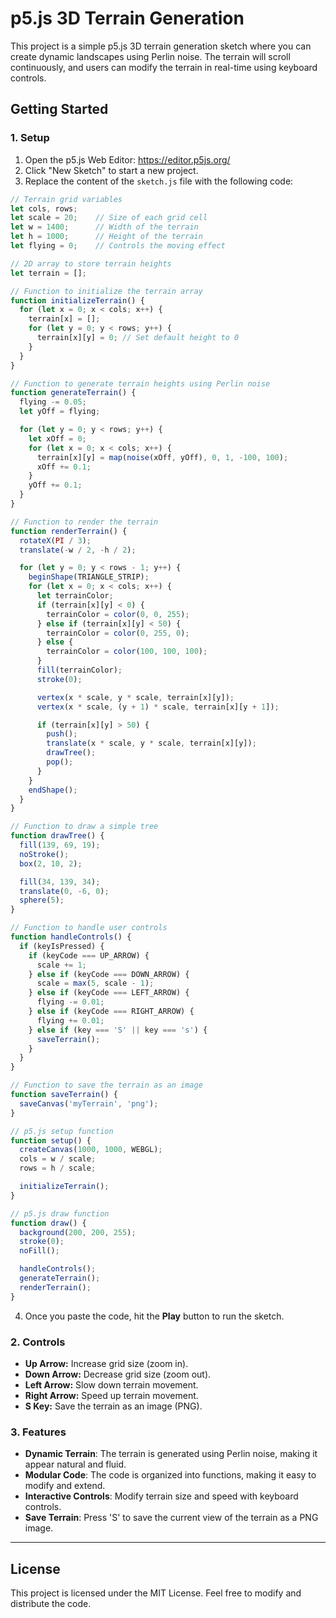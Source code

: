 
# p5.js 3D Terrain Generation

This project is a simple p5.js 3D terrain generation sketch where you can create dynamic landscapes using Perlin noise. The terrain will scroll continuously, and users can modify the terrain in real-time using keyboard controls.

## Getting Started

### 1. Setup

1. Open the p5.js Web Editor: https://editor.p5js.org/
2. Click "New Sketch" to start a new project.
3. Replace the content of the `sketch.js` file with the following code:

```javascript
// Terrain grid variables
let cols, rows;
let scale = 20;    // Size of each grid cell
let w = 1400;      // Width of the terrain
let h = 1000;      // Height of the terrain
let flying = 0;    // Controls the moving effect

// 2D array to store terrain heights
let terrain = [];

// Function to initialize the terrain array
function initializeTerrain() {
  for (let x = 0; x < cols; x++) {
    terrain[x] = [];
    for (let y = 0; y < rows; y++) {
      terrain[x][y] = 0; // Set default height to 0
    }
  }
}

// Function to generate terrain heights using Perlin noise
function generateTerrain() {
  flying -= 0.05;
  let yOff = flying;

  for (let y = 0; y < rows; y++) {
    let xOff = 0;
    for (let x = 0; x < cols; x++) {
      terrain[x][y] = map(noise(xOff, yOff), 0, 1, -100, 100);
      xOff += 0.1;
    }
    yOff += 0.1;
  }
}

// Function to render the terrain
function renderTerrain() {
  rotateX(PI / 3);
  translate(-w / 2, -h / 2);

  for (let y = 0; y < rows - 1; y++) {
    beginShape(TRIANGLE_STRIP);
    for (let x = 0; x < cols; x++) {
      let terrainColor;
      if (terrain[x][y] < 0) {
        terrainColor = color(0, 0, 255);
      } else if (terrain[x][y] < 50) {
        terrainColor = color(0, 255, 0);
      } else {
        terrainColor = color(100, 100, 100);
      }
      fill(terrainColor);
      stroke(0);

      vertex(x * scale, y * scale, terrain[x][y]);
      vertex(x * scale, (y + 1) * scale, terrain[x][y + 1]);

      if (terrain[x][y] > 50) {
        push();
        translate(x * scale, y * scale, terrain[x][y]);
        drawTree();
        pop();
      }
    }
    endShape();
  }
}

// Function to draw a simple tree
function drawTree() {
  fill(139, 69, 19);
  noStroke();
  box(2, 10, 2);

  fill(34, 139, 34);
  translate(0, -6, 0);
  sphere(5);
}

// Function to handle user controls
function handleControls() {
  if (keyIsPressed) {
    if (keyCode === UP_ARROW) {
      scale += 1;
    } else if (keyCode === DOWN_ARROW) {
      scale = max(5, scale - 1);
    } else if (keyCode === LEFT_ARROW) {
      flying -= 0.01;
    } else if (keyCode === RIGHT_ARROW) {
      flying += 0.01;
    } else if (key === 'S' || key === 's') {
      saveTerrain();
    }
  }
}

// Function to save the terrain as an image
function saveTerrain() {
  saveCanvas('myTerrain', 'png');
}

// p5.js setup function
function setup() {
  createCanvas(1000, 1000, WEBGL);
  cols = w / scale;
  rows = h / scale;

  initializeTerrain();
}

// p5.js draw function
function draw() {
  background(200, 200, 255);
  stroke(0);
  noFill();

  handleControls();
  generateTerrain();
  renderTerrain();
}
```

4. Once you paste the code, hit the **Play** button to run the sketch.

### 2. Controls

- **Up Arrow:** Increase grid size (zoom in).
- **Down Arrow:** Decrease grid size (zoom out).
- **Left Arrow:** Slow down terrain movement.
- **Right Arrow:** Speed up terrain movement.
- **S Key:** Save the terrain as an image (PNG).

### 3. Features

- **Dynamic Terrain**: The terrain is generated using Perlin noise, making it appear natural and fluid.
- **Modular Code**: The code is organized into functions, making it easy to modify and extend.
- **Interactive Controls**: Modify terrain size and speed with keyboard controls.
- **Save Terrain**: Press 'S' to save the current view of the terrain as a PNG image.

---

## License

This project is licensed under the MIT License. Feel free to modify and distribute the code.


